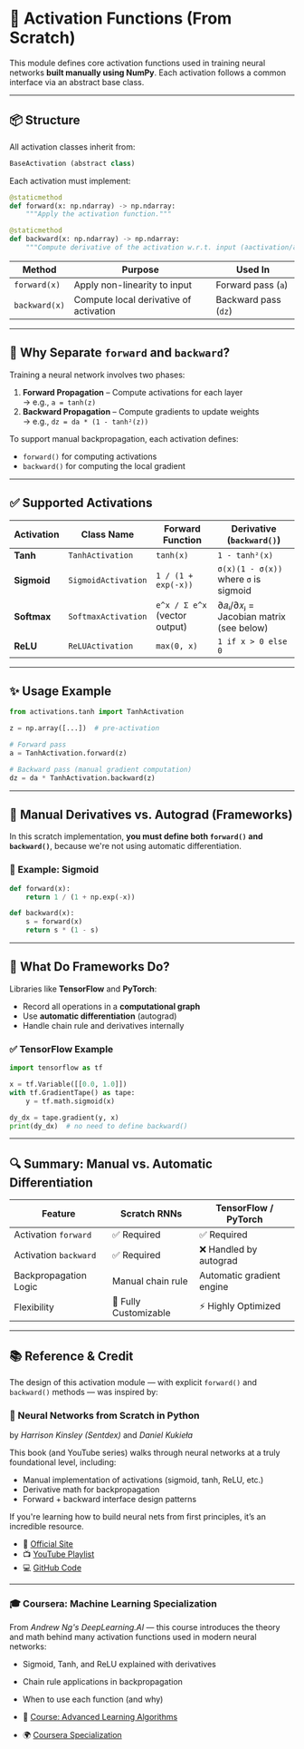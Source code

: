 # 🧠 Activation Functions (From Scratch)

This module defines core activation functions used in training neural networks **built manually using NumPy**. Each activation follows a common interface via an abstract base class.

---

## 📦 Structure

All activation classes inherit from:

```python
BaseActivation (abstract class)
```

Each activation must implement:

```python
@staticmethod
def forward(x: np.ndarray) -> np.ndarray:
    """Apply the activation function."""

@staticmethod
def backward(x: np.ndarray) -> np.ndarray:
    """Compute derivative of the activation w.r.t. input (∂activation/∂x)."""
```

| Method        | Purpose                                                  | Used In               |
|---------------|----------------------------------------------------------|------------------------|
| `forward(x)`  | Apply non-linearity to input                             | Forward pass (`a`)     |
| `backward(x)` | Compute local derivative of activation                   | Backward pass (`dz`)   |

---

## 🧮 Why Separate `forward` and `backward`?

Training a neural network involves two phases:

1. **Forward Propagation** – Compute activations for each layer  
   → e.g., `a = tanh(z)`
2. **Backward Propagation** – Compute gradients to update weights  
   → e.g., `dz = da * (1 - tanh²(z))`

To support manual backpropagation, each activation defines:
- `forward()` for computing activations
- `backward()` for computing the local gradient

---

## ✅ Supported Activations

| Activation | Class Name         | Forward Function                  | Derivative (`backward()`)                    |
|------------|--------------------|-----------------------------------|----------------------------------------------|
| **Tanh**   | `TanhActivation`   | `tanh(x)`                         | `1 - tanh²(x)`                                |
| **Sigmoid**| `SigmoidActivation`| `1 / (1 + exp(-x))`               | `σ(x)(1 - σ(x))` where `σ` is sigmoid        |
| **Softmax**| `SoftmaxActivation`| `e^x / Σ e^x` (vector output)     | ∂𝑎ᵢ/∂𝑥ⱼ = Jacobian matrix (see below)        |
| **ReLU**   | `ReLUActivation`   | `max(0, x)`                       | `1 if x > 0 else 0`                           |

---

## ✨ Usage Example

```python
from activations.tanh import TanhActivation

z = np.array([...])  # pre-activation

# Forward pass
a = TanhActivation.forward(z)

# Backward pass (manual gradient computation)
dz = da * TanhActivation.backward(z)
```

---

## 🔬 Manual Derivatives vs. Autograd (Frameworks)

In this scratch implementation, **you must define both `forward()` and `backward()`**, because we're not using automatic differentiation.

### 🧠 Example: Sigmoid

```python
def forward(x):
    return 1 / (1 + np.exp(-x))

def backward(x):
    s = forward(x)
    return s * (1 - s)
```

---

## 🤖 What Do Frameworks Do?

Libraries like **TensorFlow** and **PyTorch**:

- Record all operations in a **computational graph**
- Use **automatic differentiation** (autograd)
- Handle chain rule and derivatives internally

### ✅ TensorFlow Example

```python
import tensorflow as tf

x = tf.Variable([[0.0, 1.0]])
with tf.GradientTape() as tape:
    y = tf.math.sigmoid(x)

dy_dx = tape.gradient(y, x)
print(dy_dx)  # no need to define backward()
```

---

## 🔍 Summary: Manual vs. Automatic Differentiation

| Feature                 | Scratch RNNs        | TensorFlow / PyTorch    |
|------------------------|---------------------|--------------------------|
| Activation `forward`   | ✅ Required          | ✅ Required               |
| Activation `backward`  | ✅ Required          | ❌ Handled by autograd    |
| Backpropagation Logic  | Manual chain rule    | Automatic gradient engine|
| Flexibility            | 🔧 Fully Customizable| ⚡ Highly Optimized       |

---
## 📚 Reference & Credit

The design of this activation module — with explicit `forward()` and `backward()` methods — was inspired by:

### 🧠 Neural Networks from Scratch in Python  
by *Harrison Kinsley (Sentdex)* and *Daniel Kukieła*

This book (and YouTube series) walks through neural networks at a truly foundational level, including:

- Manual implementation of activations (sigmoid, tanh, ReLU, etc.)
- Derivative math for backpropagation
- Forward + backward interface design patterns

If you're learning how to build neural nets from first principles, it’s an incredible resource.

- 🔗 [Official Site](https://nnfs.io)  
- 📺 [YouTube Playlist](https://www.youtube.com/playlist?list=PLQVvvaa0QuDfSfqQuee6K8opKtZsh7sA9)  
- 💻 [GitHub Code](https://github.com/Sentdex/nnfs)

---

### 🎓 Coursera: Machine Learning Specialization

From *Andrew Ng's DeepLearning.AI* — this course introduces the theory and math behind many activation functions used in modern neural networks:

- Sigmoid, Tanh, and ReLU explained with derivatives  
- Chain rule applications in backpropagation  
- When to use each function (and why)

- 🧮 [Course: Advanced Learning Algorithms](https://www.coursera.org/learn/advanced-learning-algorithms)
- 🌍 [Coursera Specialization](https://www.coursera.org/specializations/machine-learning-introduction)

